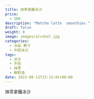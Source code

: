 ```yaml
---
title: 抹茶拿鐵冰沙
price:
  - 160
description: "Matcha latte  smoothies "
draft: false
weight: 8
image: images/alcohol.jpg
categories:
  - 冰品 果汁
  - 牛奶冰沙
tags:
  - 冰沙
  - 牛奶
  - 抹茶
  - 鮮奶油
date: 2023-08-11T23:15:01+08:00
---
```


 抹茶拿鐵冰沙
